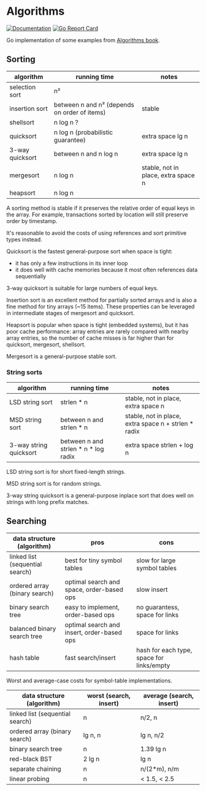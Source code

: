 # Algorithms

[![Documentation](https://godoc.org/github.com/marselester/alg?status.svg)](https://godoc.org/github.com/marselester/alg)
[![Go Report Card](https://goreportcard.com/badge/github.com/marselester/alg)](https://goreportcard.com/report/github.com/marselester/alg)

Go implementation of some examples from [Algorithms book](https://algs4.cs.princeton.edu).

## Sorting

| algorithm       | running time | notes
| ---             | ---          | ---
| selection sort  | n²           |
| insertion sort  | between n and n² (depends on order of items) | stable
| shellsort       | n log n ?    |
| quicksort       | n log n (probabilistic guarantee) | extra space lg n
| 3-way quicksort | between n and n log n | extra space lg n
| mergesort       | n log n      | stable, not in place, extra space n
| heapsort        | n log n      |

A sorting method is stable if it preserves the relative order of equal keys in the array.
For example, transactions sorted by location will still preserve order by timestamp.

It's reasonable to avoid the costs of using references and sort primitive types instead.

Quicksort is the fastest general-purpose sort when space is tight:

- it has only a few instructions in its inner loop
- it does well with cache memories because it most often references data sequentially

3-way quicksort is suitable for large numbers of equal keys.

Insertion sort is an excellent method for partially sorted arrays and is also
a fine method for tiny arrays (~15 items). These properties can be leveraged in
intermediate stages of mergesort and quicksort.

Heapsort is popular when space is tight (embedded systems), but it has poor cache performance:
array entries are rarely compared with nearby array entries, so the number of cache misses is far
higher than for quicksort, mergesort, shellsort.

Mergesort is a general-purpose stable sort.

### String sorts

| algorithm       | running time | notes
| ---             | ---          | ---
| LSD string sort | strlen * n   | stable, not in place, extra space n
| MSD string sort | between n and strlen * n | stable, not in place, extra space n + strlen * radix
| 3-way string quicksort | between n and strlen * n * log radix | extra space strlen + log n

LSD string sort is for short fixed-length strings.

MSD string sort is for random strings.

3-way string quicksort is a general-purpose inplace sort that does well on strings with long prefix matches.

## Searching

| data structure (algorithm)      | pros | cons
| ---                             | ---  | ---
| linked list (sequential search) | best for tiny symbol tables | slow for large symbol tables
| ordered array (binary search)   | optimal search and space, order-based ops | slow insert
| binary search tree              | easy to implement, order-based ops | no guarantess, space for links
| balanced binary search tree     | optimal search and insert, order-based ops | space for links
| hash table                      | fast search/insert | hash for each type, space for links/empty

Worst and average-case costs for symbol-table implementations.

| data structure (algorithm)      | worst (search, insert) | average (search, insert)
| ---                             | ---                    | ---
| linked list (sequential search) | n                      | n/2, n
| ordered array (binary search)   | lg n, n                | lg n, n/2
| binary search tree              | n                      | 1.39 lg n
| red-black BST                   | 2 lg n                 | lg n
| separate chaining               | n                      | n/(2*m), n/m
| linear probing                  | n                      | < 1.5, < 2.5
